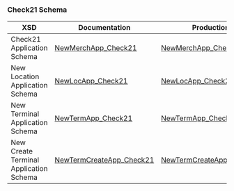### **Check21 Schema**


| XSD | Documentation | Production|
|----------| ----------|----------|
  | Check21 Application Schema|  [NewMerchApp_Check21](/Merchant%20Application%20Gateway/XSD%20to%20Use/Check21%20Schema/NewMerchApp_Check21.xsd)  |  [NewMerchApp_Check21](https://demo.eftchecks.com/webservices/Schemas/App/NewMerchApp_Check21.xsd)|
  | New Location Application Schema|  [NewLocApp_Check21](/Merchant%20Application%20Gateway/XSD%20to%20Use/Check21%20Schema/newlocapp_check21.xsd) |[NewLocApp_Check21](https://demo.eftchecks.com/webservices/schemas/app/newlocapp_check21.xsd) |
  | New Terminal Application Schema|  [NewTermApp_Check21](/Merchant%20Application%20Gateway/XSD%20to%20Use/Check21%20Schema/newtermapp_Check21.xsd)  |  [NewTermApp_Check21](https://demo.eftchecks.com/webservices/schemas/app/newtermapp_Check21.xsd)|
  | New Create Terminal Application Schema|  [NewTermCreateApp_Check21](/Merchant%20Application%20Gateway/XSD%20to%20Use/Check21%20Schema/newtermCreateapp_Check21.xsd)  |  [NewTermCreateApp_Check21](https://demo.eftchecks.com/webservices/schemas/app/newtermCreateapp_Check21.xsd)|
